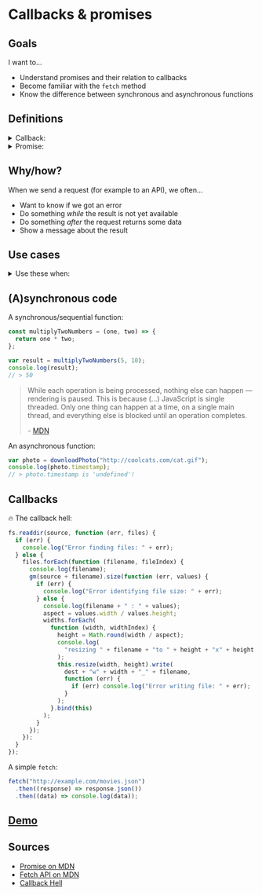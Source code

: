 # Callbacks & promises

## Goals

I want to...

- Understand promises and their relation to callbacks
- Become familiar with the `fetch` method
- Know the difference between synchronous and asynchronous functions

## Definitions

<details >
<summary>Callback:</summary>

> A callback is a function which is:
>
> - accessible by another function `f`, and
> - is invoked _after_ the first function `f` (and if `f` completes)
>
> Or more generally:
>
> > A callback is a function you provide to another piece of code, allowing it to be called by that code.
>
> ```js
> // Where is f?
> // Where is the callback?
> // What would the callback implementation look like?
> fetch("example.com/photos/1").then(doSomething);
> ```

</details>

<details>
<summary>Promise:</summary>

> The Promise object represents the eventual completion (or failure) of an asynchronous operation and its resulting value.
>
> A Promise is in one of these states:
>
> - pending: initial state, neither fulfilled nor rejected.
> - fulfilled: meaning that the operation was completed successfully.
> - rejected: meaning that the operation failed.
>
> Where is the `promise` in the `fetch` call?
>
> ![Promises](https://www.freecodecamp.org/news/content/images/2020/06/Ekran-Resmi-2020-06-06-12.21.27.png)

</details>

## Why/how?

When we send a request (for example to an API), we often...

- Want to know if we got an error
- Do something _while_ the result is not yet available
- Do something _after_ the request returns some data
- Show a message about the result

## Use cases

<details>
<summary>Use these when:</summary>

- Uploading an image
- Showing the status of a chat message
- Fetching JSON data from an API

</details>

## (A)synchronous code

A synchronous/sequential function:

```js
const multiplyTwoNumbers = (one, two) => {
  return one * two;
};

var result = multiplyTwoNumbers(5, 10);
console.log(result);
// > 50
```

> While each operation is being processed, nothing else can happen — rendering is paused. This is because (...) JavaScript is single threaded. Only one thing can happen at a time, on a single main thread, and everything else is blocked until an operation completes.
>
> \- [MDN](https://developer.mozilla.org/en-US/docs/Learn/JavaScript/Asynchronous/Introducing)

An asynchronous function:

```js
var photo = downloadPhoto("http://coolcats.com/cat.gif");
console.log(photo.timestamp);
// > photo.timestamp is 'undefined'!
```

## Callbacks

🔥 The callback hell:

```js
fs.readdir(source, function (err, files) {
  if (err) {
    console.log("Error finding files: " + err);
  } else {
    files.forEach(function (filename, fileIndex) {
      console.log(filename);
      gm(source + filename).size(function (err, values) {
        if (err) {
          console.log("Error identifying file size: " + err);
        } else {
          console.log(filename + " : " + values);
          aspect = values.width / values.height;
          widths.forEach(
            function (width, widthIndex) {
              height = Math.round(width / aspect);
              console.log(
                "resizing " + filename + "to " + height + "x" + height
              );
              this.resize(width, height).write(
                dest + "w" + width + "_" + filename,
                function (err) {
                  if (err) console.log("Error writing file: " + err);
                }
              );
            }.bind(this)
          );
        }
      });
    });
  }
});
```

A simple `fetch`:

```js
fetch("http://example.com/movies.json")
  .then((response) => response.json())
  .then((data) => console.log(data));
```

## [Demo](lesson.js)

## Sources

- [Promise on MDN](https://developer.mozilla.org/en-US/docs/Web/JavaScript/Reference/Global_Objects/Promise)
- [Fetch API on MDN](https://developer.mozilla.org/en-US/docs/Web/API/Fetch_API)
- [Callback Hell](http://callbackhell.com/)
